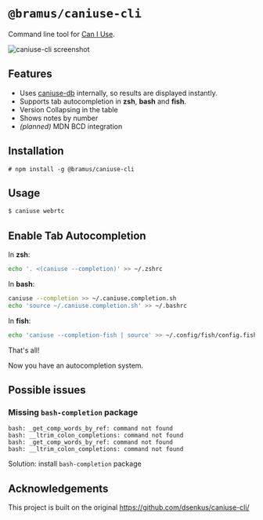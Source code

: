 # `@bramus/caniuse-cli`

Command line tool for [Can I Use](https://caniuse.com/).

![caniuse-cli screenshot](https://github.com/bramus/caniuse-cli/raw/main/screenshot.png?raw=true)

## Features

* Uses [caniuse-db](https://github.com/Fyrd/caniuse) internally, so results are displayed instantly.
* Supports tab autocompletion in **zsh**, **bash** and **fish**.
* Version Collapsing in the table
* Shows notes by number
* _(planned)_ MDN BCD integration

## Installation

```
# npm install -g @bramus/caniuse-cli
```

## Usage

```bash
$ caniuse webrtc
```

## Enable Tab Autocompletion

In **zsh**:

```bash
echo '. <(caniuse --completion)' >> ~/.zshrc
```

In **bash**:

```bash
caniuse --completion >> ~/.caniuse.completion.sh
echo 'source ~/.caniuse.completion.sh' >> ~/.bashrc
```

In **fish**:

```bash
echo 'caniuse --completion-fish | source' >> ~/.config/fish/config.fish
```

That's all!

Now you have an autocompletion system. 

## Possible issues

### Missing `bash-completion` package
```
bash: _get_comp_words_by_ref: command not found
bash: __ltrim_colon_completions: command not found
bash: _get_comp_words_by_ref: command not found
bash: __ltrim_colon_completions: command not found
```

Solution: install `bash-completion` package

## Acknowledgements

This project is built on the original https://github.com/dsenkus/caniuse-cli/